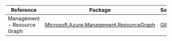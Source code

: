 | Reference | Package | Source |
|---|---|---|
|Management - Resource Graph|[Microsoft.Azure.Management.ResourceGraph](https://www.nuget.org/packages/Microsoft.Azure.Management.ResourceGraph)|[GitHub](https://github.com/Azure/azure-sdk-for-net)|
